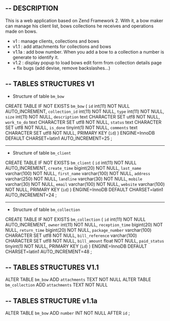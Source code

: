 --
DESCRIPTION
--
This is a web application based on Zend Framework 2.
With it, a bow maker can manage his client list, bows collections he receives and operations made on bows.

* v1 : manage clients, collections and bows
* v1.1 : add attachments for collections and bows
* v1.1a : add bow number. When you add a bow to a collection a number is generate to identify it.
* v1.2 : display popup to load bows edit form from collection details page + fix bugs (add devise, remove backslashes...)

--
TABLES STRUCTURES V1
--


* Structure of table `bm_bow`

CREATE TABLE IF NOT EXISTS `bm_bow` (
  `id` int(11) NOT NULL AUTO_INCREMENT,
  `collection_id` int(11) NOT NULL,
  `type` int(11) NOT NULL,
  `size` int(11) NOT NULL,
  `description` text CHARACTER SET utf8 NOT NULL,
  `work_to_do` text CHARACTER SET utf8 NOT NULL,
  `status` text CHARACTER SET utf8 NOT NULL,
  `is_done` tinyint(1) NOT NULL,
  `comments` text CHARACTER SET utf8 NOT NULL,
  PRIMARY KEY (`id`)
) ENGINE=InnoDB  DEFAULT CHARSET=latin1 AUTO_INCREMENT=25 ;

-- --------------------------------------------------------

* Structure of table `bm_client`

CREATE TABLE IF NOT EXISTS `bm_client` (
  `id` int(11) NOT NULL AUTO_INCREMENT,
  `create_time` bigint(20) NOT NULL,
  `last_name` varchar(100) NOT NULL,
  `first_name` varchar(100) NOT NULL,
  `address` varchar(250) NOT NULL,
  `landline` varchar(30) NOT NULL,
  `mobile` varchar(30) NOT NULL,
  `email` varchar(100) NOT NULL,
  `website` varchar(100) NOT NULL,
  PRIMARY KEY (`id`)
) ENGINE=InnoDB  DEFAULT CHARSET=latin1 AUTO_INCREMENT=24 ;

-- --------------------------------------------------------


* Structure of table `bm_collection`

CREATE TABLE IF NOT EXISTS `bm_collection` (
  `id` int(11) NOT NULL AUTO_INCREMENT,
  `owner` int(11) NOT NULL,
  `reception_time` bigint(20) NOT NULL,
  `return_time` bigint(20) NOT NULL,
  `package_number` varchar(100) CHARACTER SET utf8 NOT NULL,
  `bill_reference` varchar(100) CHARACTER SET utf8 NOT NULL,
  `bill_amount` float NOT NULL,
  `paid_status` tinyint(1) NOT NULL,
  PRIMARY KEY (`id`)
) ENGINE=InnoDB  DEFAULT CHARSET=latin1 AUTO_INCREMENT=48 ;

--
TABLES STRUCTURES V1.1
--
ALTER TABLE  `bm_bow` ADD  `attachments` TEXT NOT NULL
ALTER TABLE  `bm_collection` ADD  `attachments` TEXT NOT NULL

--
TABLES STRUCTURE v1.1a
--
ALTER TABLE  `bm_bow` ADD  `number` INT NOT NULL AFTER  `id` ;